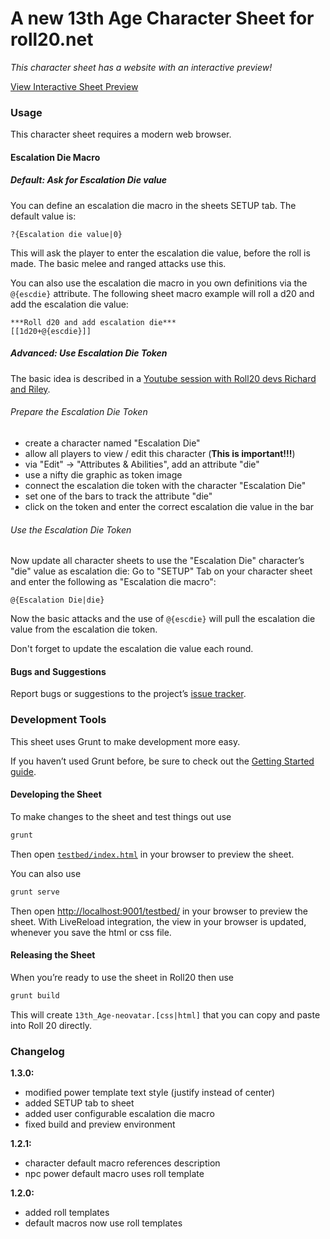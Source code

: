 # A new 13th Age Character Sheet for roll20.net

*This character sheet has a website with an interactive preview!*

[View Interactive Sheet Preview](http://neovatar.github.io/roll20-character-sheets/13th_Age-neovatar/testbed/)

### Usage

This character sheet requires a modern web browser.

#### Escalation Die Macro

##### Default: Ask for Escalation Die value

You can define an escalation die macro in the sheets SETUP tab. The default value is:

```
?{Escalation die value|0}
```

This will ask the player to enter the escalation die value, before the roll is made. The basic melee and ranged attacks use this.

You can also use the escalation die macro in you own definitions via the ```@{escdie}``` attribute. The following sheet macro example will roll a d20 and add the escalation die value:

```
***Roll d20 and add escalation die***
[[1d20+@{escdie}]]
```

##### Advanced: Use Escalation Die Token

The basic idea is described in a [Youtube session with Roll20 devs Richard and Riley](https://www.youtube.com/watch?t=434&v=ODh7PN3DVcs).

###### Prepare the Escalation Die Token

 * create a character named "Escalation Die"
 * allow all players to view / edit this character (**This is important!!!**)
 * via "Edit" -> "Attributes & Abilities", add an attribute "die"
 * use a nifty die graphic as token image
 * connect the escalation die token with the character "Escalation Die"
 * set one of the bars to track the attribute "die"
 * click on the token and enter the correct escalation die value in the bar

###### Use the Escalation Die Token

Now update all character sheets to use the "Escalation Die" character’s "die" value as escalation die: Go to "SETUP" Tab on your character sheet and enter the following as "Escalation die macro":

```
@{Escalation Die|die}
```

Now the basic attacks and the use of ```@{escdie}``` will pull the escalation die value from the escalation die token.

Don't forget to update the escalation die value each round.

#### Bugs and Suggestions

Report bugs or suggestions to the project’s [issue tracker](https://github.com/neovatar/roll20-character-sheets/issues).

### Development Tools

This sheet uses Grunt to make development more easy.

If you haven’t used Grunt before, be sure to check out the [Getting Started guide](http://gruntjs.com/getting-started).

#### Developing the Sheet

To make changes to the sheet and test things out use

```bash
grunt
```

Then open [`testbed/index.html`](testbed/index.html) in your browser to preview the sheet.

You can also use

```bash
grunt serve
```

Then open [http://localhost:9001/testbed/](http://localhost:9001/testbed/) in your browser to preview the sheet. With LiveReload integration, the view in your browser is updated, whenever you save the html or css file.


#### Releasing the Sheet

When you’re ready to use the sheet in Roll20 then use

```bash
grunt build
```

This will create `13th_Age-neovatar.[css|html]` that you can copy and paste into Roll 20 directly.

### Changelog

**1.3.0:**

  * modified power template text style (justify instead of center)
  * added SETUP tab to sheet
  * added user configurable escalation die macro
  * fixed build and preview environment

**1.2.1:**

  * character default macro references description
  * npc power default macro uses roll template


**1.2.0:**

  * added roll templates
  * default macros now use roll templates

